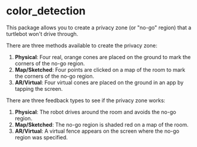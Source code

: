 # color_detection

This package allows you to create a privacy zone (or "no-go" region) that a turtlebot won't drive through. 

There are three methods available to create the privacy zone:
1. **Physical**: Four real, orange cones are placed on the ground to mark the corners of the no-go region.
2. **Map/Sketched**: Four points are clicked on a map of the room to mark the corners of the no-go region.
3. **AR/Virtual**: Four virtual cones are placed on the ground in an app by tapping the screen.

There are three feedback types to see if the privacy zone works:
1. **Physical**: The robot drives around the room and avoids the no-go region.
2. **Map/Sketched**: The no-go region is shaded red on a map of the room.
3. **AR/Virtual**: A virtual fence appears on the screen where the no-go region was specified. 

